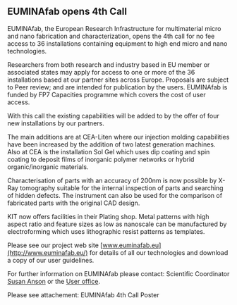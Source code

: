 ## EUMINAfab opens 4th Call

EUMINAfab, the European Research Infrastructure for multimaterial micro and nano fabrication and characterization, opens the 4th call for no fee access to 36 installations containing equipment to high end micro and nano technologies.   
  
Researchers from both research and industry based in EU member or associated states may apply for access to one or more of the 36 installations based at our partner sites across Europe.  Proposals are subject to Peer review; and are intended for publication by the users. EUMINAfab is funded by FP7 Capacities programme which covers the cost of user access.   

With this call the existing capabilities will be added to by the offer of four new installations by our partners.  

The main additions are at CEA-Liten where our injection molding capabilities have been increased by the addition of two latest generation machines. Also at CEA is the installation Sol Gel which uses dip coating and spin coating to deposit films of inorganic polymer networks or hybrid organic/inorganic materials.  

Characterisation of parts with an accuracy of 200nm is now possible by X-Ray tomography suitable for the internal inspection of parts and searching of hidden defects. The instrument can also be used for the comparison of fabricated parts with the original CAD design.  

KIT now offers facilities in their Plating shop. Metal patterns with high aspect ratio and feature sizes as low as nanoscale can be manufactured by electroforming which uses lithographic resist patterns as templates.  

Please see our project web site [www.euminafab.eu](http://www.euminafab.eu/) for details of all our technologies and download a copy of our user guidelines. 

For further information on EUMINAfab please contact: Scientific Coordinator [Susan Anson](mailto:susan.anson@kit.edu) or the [User office](mailto:Thomas.schaller@kit.edu).  

Please see attachement: EUMINAfab 4th Call Poster
